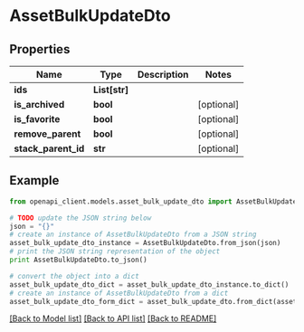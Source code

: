 # AssetBulkUpdateDto


## Properties
Name | Type | Description | Notes
------------ | ------------- | ------------- | -------------
**ids** | **List[str]** |  | 
**is_archived** | **bool** |  | [optional] 
**is_favorite** | **bool** |  | [optional] 
**remove_parent** | **bool** |  | [optional] 
**stack_parent_id** | **str** |  | [optional] 

## Example

```python
from openapi_client.models.asset_bulk_update_dto import AssetBulkUpdateDto

# TODO update the JSON string below
json = "{}"
# create an instance of AssetBulkUpdateDto from a JSON string
asset_bulk_update_dto_instance = AssetBulkUpdateDto.from_json(json)
# print the JSON string representation of the object
print AssetBulkUpdateDto.to_json()

# convert the object into a dict
asset_bulk_update_dto_dict = asset_bulk_update_dto_instance.to_dict()
# create an instance of AssetBulkUpdateDto from a dict
asset_bulk_update_dto_form_dict = asset_bulk_update_dto.from_dict(asset_bulk_update_dto_dict)
```
[[Back to Model list]](../README.md#documentation-for-models) [[Back to API list]](../README.md#documentation-for-api-endpoints) [[Back to README]](../README.md)


